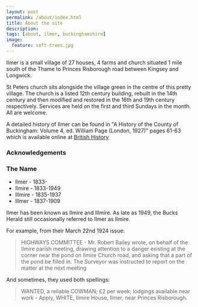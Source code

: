 ```yaml
---
layout: post
permalink: /about/index.html
title: About the site
description:
tags: [about, ilmer, buckinghamshire]
image:
  feature: soft-trees.jpg
---
```


Ilmer is a small village of 27 houses, 4 farms and church situated 1 mile south of the Thame to Princes Risborough road between Kingsey and Longwick.

St Peters church sits alongside the village green in the centre of this pretty village. The church is a listed 12th century building, rebuilt in the 14th century and then modified and restored in the 16th and 19th century respectively. Services are held on the first and third Sundays in the month. All are welcome.

A detailed history of Ilmer can be found in "A History of the County of Buckingham: Volume 4, ed. William Page (London, 1927)" pages 61-63 which is available online at [British History](http://www.british-history.ac.uk/vch/bucks/vol4/pp61-63)


### Acknowledgements

### The Name

* Ilmer - 1833-
* Ilmire - 1833-1949
* Illmire - 1835-1937
* Illmer - 1837-1909

Ilmer has been known as Ilmire and Illmire.
As late as 1949, the Bucks Herald still occasionally referred to Ilmer as Ilmire.

For example, from their March 22nd 1924 issue:

>HIGHWAYS COMMITTEE - Mr. Robert Bailey wrote, on behalf of the Ilmire parish meeting, drawing attention to a danger existing at the corner near the pond on Ilmire Church road, and asking that a part of the pond be filled in. The Surveyor was instructed to report on the matter at the next meeting

And sometimes, they used both spellings:

>WANTED, a reliable COWMAN; £2 per week; lodgings available near work - Apply, WHITE, Ilmire House, Ilmer, near Princes Risborough.
